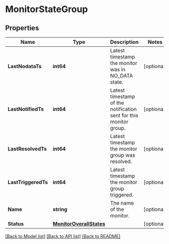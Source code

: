 # MonitorStateGroup

## Properties

Name | Type | Description | Notes
------------ | ------------- | ------------- | -------------
**LastNodataTs** | **int64** | Latest timestamp the monitor was in NO_DATA state. | [optional] 
**LastNotifiedTs** | **int64** | Latest timestamp of the notification sent for this monitor group. | [optional] 
**LastResolvedTs** | **int64** | Latest timestamp the monitor group was resolved. | [optional] 
**LastTriggeredTs** | **int64** | Latest timestamp the monitor group triggered. | [optional] 
**Name** | **string** | The name of the monitor. | [optional] 
**Status** | [**MonitorOverallStates**](MonitorOverallStates.md) |  | [optional] 

[[Back to Model list]](../README.md#documentation-for-models) [[Back to API list]](../README.md#documentation-for-api-endpoints) [[Back to README]](../README.md)


